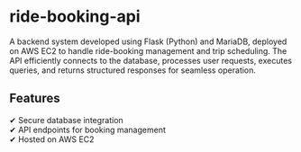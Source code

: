 # ride-booking-api
A backend system developed using Flask (Python) and MariaDB, deployed on AWS EC2 to handle ride-booking management and trip scheduling. The API efficiently connects to the database, processes user requests, executes queries, and returns structured responses for seamless operation.


## Features  
✔ Secure database integration  
✔ API endpoints for booking management  
✔ Hosted on AWS EC2  
